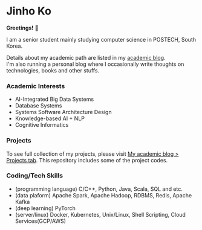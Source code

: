# Jinho Ko

**Greetings!** :star_struck:	

I am a senior student mainly studying computer science in POSTECH, South Korea.

Details about my academic path are listed in my [academic blog](https://jinhoko.github.io/).  
I'm also running a personal blog where I occasionally write thoughts on technologies, books and other stuffs.

### Academic Interests
- AI-Integrated Big Data Systems
- Database Systems
- Systems Software Architecture Design
- Knowledge-based AI + NLP
- Cognitive Informatics

### Projects

To see full collection of my projects, please visit [My academic blog > Projects tab](https://jinhoko.github.io/projects). This repository includes some of the project codes.

### Coding/Tech Skills
- (programming language) C/C++, Python, Java, Scala, SQL and etc.
- (data plaform) Apache Spark, Apache Hadoop, RDBMS, Redis, Apache Kafka
- (deep learning) PyTorch
- (server/linux) Docker, Kubernetes, Unix/Linux, Shell Scripting, Cloud Services(GCP/AWS)
